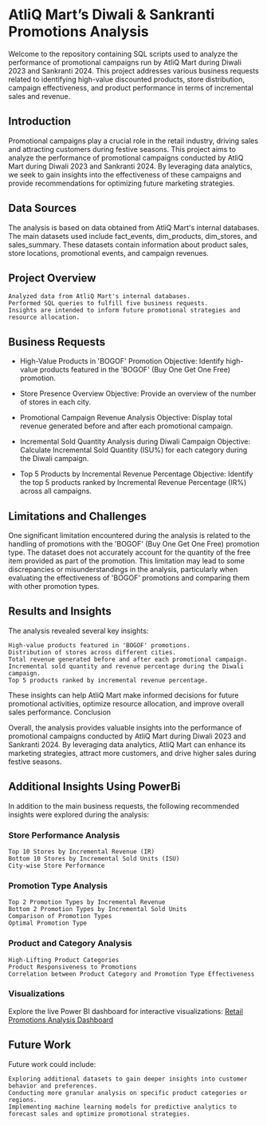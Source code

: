 # AtliQ Mart’s Diwali & Sankranti Promotions Analysis

Welcome to the repository containing SQL scripts used to analyze the performance of promotional campaigns run by AtliQ Mart during Diwali 2023 and Sankranti 2024. This project addresses various business requests related to identifying high-value discounted products, store distribution, campaign effectiveness, and product performance in terms of incremental sales and revenue.

## Introduction

Promotional campaigns play a crucial role in the retail industry, driving sales and attracting customers during festive seasons. This project aims to analyze the performance of promotional campaigns conducted by AtliQ Mart during Diwali 2023 and Sankranti 2024. By leveraging data analytics, we seek to gain insights into the effectiveness of these campaigns and provide recommendations for optimizing future marketing strategies.

## Data Sources

The analysis is based on data obtained from AtliQ Mart's internal databases. The main datasets used include fact_events, dim_products, dim_stores, and sales_summary. These datasets contain information about product sales, store locations, promotional events, and campaign revenues.

## Project Overview

    Analyzed data from AtliQ Mart's internal databases.
    Performed SQL queries to fulfill five business requests.
    Insights are intended to inform future promotional strategies and resource allocation.

## Business Requests

- High-Value Products in 'BOGOF' Promotion
Objective: Identify high-value products featured in the 'BOGOF' (Buy One Get One Free) promotion.

* Store Presence Overview
Objective: Provide an overview of the number of stores in each city.

+ Promotional Campaign Revenue Analysis
Objective: Display total revenue generated before and after each promotional campaign.

- Incremental Sold Quantity Analysis during Diwali Campaign
Objective: Calculate Incremental Sold Quantity (ISU%) for each category during the Diwali campaign.

* Top 5 Products by Incremental Revenue Percentage
Objective: Identify the top 5 products ranked by Incremental Revenue Percentage (IR%) across all campaigns.

## Limitations and Challenges

One significant limitation encountered during the analysis is related to the handling of promotions with the 'BOGOF' (Buy One Get One Free) promotion type. The dataset does not accurately account for the quantity of the free item provided as part of the promotion. This limitation may lead to some discrepancies or misunderstandings in the analysis, particularly when evaluating the effectiveness of 'BOGOF' promotions and comparing them with other promotion types.

## Results and Insights

The analysis revealed several key insights:

    High-value products featured in 'BOGOF' promotions.
    Distribution of stores across different cities.
    Total revenue generated before and after each promotional campaign.
    Incremental sold quantity and revenue percentage during the Diwali campaign.
    Top 5 products ranked by incremental revenue percentage.

These insights can help AtliQ Mart make informed decisions for future promotional activities, optimize resource allocation, and improve overall sales performance.
Conclusion

Overall, the analysis provides valuable insights into the performance of promotional campaigns conducted by AtliQ Mart during Diwali 2023 and Sankranti 2024. By leveraging data analytics, AtliQ Mart can enhance its marketing strategies, attract more customers, and drive higher sales during festive seasons.

## Additional Insights Using PowerBi

In addition to the main business requests, the following recommended insights were explored during the analysis:

### Store Performance Analysis

    Top 10 Stores by Incremental Revenue (IR)
    Bottom 10 Stores by Incremental Sold Units (ISU)
    City-wise Store Performance

### Promotion Type Analysis

    Top 2 Promotion Types by Incremental Revenue
    Bottom 2 Promotion Types by Incremental Sold Units
    Comparison of Promotion Types
    Optimal Promotion Type

### Product and Category Analysis

    High-Lifting Product Categories
    Product Responsiveness to Promotions
    Correlation between Product Category and Promotion Type Effectiveness

### Visualizations

Explore the live Power BI dashboard for interactive visualizations: [Retail Promotions Analysis Dashboard](https://www.novypro.com/project/retail-promotions-analysis)

## Future Work

Future work could include:

    Exploring additional datasets to gain deeper insights into customer behavior and preferences.
    Conducting more granular analysis on specific product categories or regions.
    Implementing machine learning models for predictive analytics to forecast sales and optimize promotional strategies.

